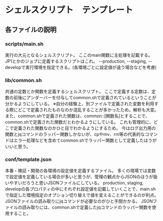 # シェルスクリプト　テンプレート

## 各ファイルの説明

### scripts/main.sh

実行の大元となるシェルスクリプト。
ここのmain関数に主処理を記載する。
JP1とかのジョブに定義するスクリプトはこれ。
--production, --staging, --developで実行環境を指定できる。(各環境ごとに設定値が違う場合などを考慮)

### lib/common.sh

共通の定数とか関数を定義するシェルスクリプト。
ここで定義する定数は、定数の前後にアンダーバーを付与してcommon.shで定義されているということが分かるようにしている。
※自分の経験上、別ファイルで定義された変数を利用する際にどこで定義されたものなのか混乱することが多かったため。解析も大変。
また、common.shで定義された関数は、common::[関数名]とすることで、common.shで定義された関数だとわかるようにしている。
これも管理的に、どこで定義された関数なのかひと目でわかるようにするため。
今はログ出力用の関数とjqコマンドのラッパー関数しかないが、cpやmv、rm等の代表的なコマンドはエラー処理などを含めてcommon.shでラッパー関数として定義したほうがいいと思う。

### conf/template.json

本番・検証・開発の各環境の設定値を定義するファイル。
多くの現場では変数で設定値を定義している場合が多いと思うが、管理の観点からJSONのほうが扱いやすいだろうと思いJSONファイルにしている。
production, staging, developの各プロパティの中にそれぞれ設定値を記載していくことで、main.shで指定した環境指定のオプション切り替えで値を変えることができるのが利点。
JSONファイルの読み取りにjqコマンドが必要なのがひと手間かかる。
JSONファイルの読み取りには、common.shで定義したjqコマンドのラッパー関数を使用すること。
